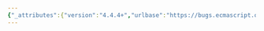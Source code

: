 ```yaml
---
{"_attributes":{"version":"4.4.4+","urlbase":"https://bugs.ecmascript.org/","maintainer":"dherman@mozilla.com"},"bug":{"bug_id":3501,"creation_ts":"2014-12-26 21:20:00 -0800","short_desc":"21.2.5.11: \"size\" not defined","delta_ts":"2015-01-15 16:19:02 -0800","product":"Draft for 6th Edition","component":"editorial issue","version":"Rev 30: December 24, 2014 Draft","rep_platform":"All","op_sys":"All","bug_status":"RESOLVED","resolution":"FIXED","priority":"Normal","bug_severity":"normal","everconfirmed":true,"reporter":{"uid":"jmdyck","name":"Michael Dyck"},"assigned_to":{"uid":"allen","name":"Allen Wirfs-Brock"},"long_desc":[{"commentid":11253,"comment_count":0,"who":{"uid":"jmdyck","name":"Michael Dyck"},"bug_when":"2014-12-26 21:20:59 -0800","thetext":"In 21.2.5.11 \"RegExp.prototype [ @@split ] ( string, limit )\",\nstep 21.e.i.2 and 21.f.iii.1.b both say:\n    If first ≥ 0xD800 and first ≤ 0xDBFF and q+1 ≠ size, then\nbut /size/ is not defined."},{"commentid":11254,"comment_count":1,"who":{"uid":"jmdyck","name":"Michael Dyck"},"bug_when":"2014-12-26 21:24:57 -0800","thetext":"And in the same algorithm, step 21.f.iv.12.b says\n    ReturnIfAbrupt(next).\nbut /next/ is not defined.\n\nChange /next/ to /nextCapture/?"},{"commentid":11260,"comment_count":2,"who":{"uid":"allen","name":"Allen Wirfs-Brock"},"bug_when":"2014-12-29 15:38:02 -0800","thetext":"fixed in rev31 editor's draft\n\nrename s to size"},{"commentid":11426,"comment_count":3,"who":{"uid":"allen","name":"Allen Wirfs-Brock"},"bug_when":"2015-01-15 16:19:02 -0800","thetext":"In Rev31"}]}}
---
```

